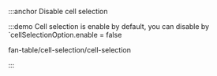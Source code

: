 :::anchor Disable cell selection

:::demo Cell selection is enable by default, you can disable by `cellSelectionOption.enable = false

fan-table/cell-selection/cell-selection

:::
